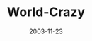 ---
layout: message
category: message
series: "Crazy Church"
title: "World-Crazy"
date: 2003-11-23
message_id: 196
---